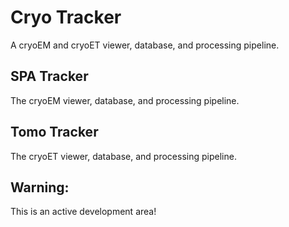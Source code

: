 # Cryo Tracker
A cryoEM and cryoET viewer, database, and processing pipeline.

## SPA Tracker

The cryoEM viewer, database, and processing pipeline.

## Tomo Tracker

The cryoET viewer, database, and processing pipeline.

## Warning:

This is an active development area!

